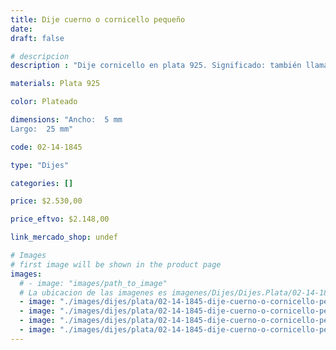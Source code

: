 ```yaml
---
title: Dije cuerno o cornicello pequeño
date: 
draft: false

# descripcion
description : "Dije cornicello en plata 925. Significado: también llamado corno portafortuna, 'cornetto portafortuna' (cuerno / cuernito portador de fortuna), es un amuleto usado para proteger contra el mal de ojo."

materials: Plata 925

color: Plateado

dimensions: "Ancho:  5 mm 
Largo:  25 mm"

code: 02-14-1845

type: "Dijes"

categories: []

price: $2.530,00

price_eftvo: $2.148,00

link_mercado_shop: undef

# Images
# first image will be shown in the product page
images:
  # - image: "images/path_to_image"
  # La ubicacion de las imagenes es imagenes/Dijes/Dijes.Plata/02-14-1845-dije-cuerno-o-cornicello-pequenio
  - image: "./images/dijes/plata/02-14-1845-dije-cuerno-o-cornicello-pequenio_a.jpg"
  - image: "./images/dijes/plata/02-14-1845-dije-cuerno-o-cornicello-pequenio_b.jpg"
  - image: "./images/dijes/plata/02-14-1845-dije-cuerno-o-cornicello-pequenio_c.jpg"
  - image: "./images/dijes/plata/02-14-1845-dije-cuerno-o-cornicello-pequenio_d.jpg"
---
```

